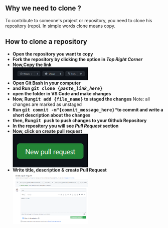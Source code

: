 <h2>Why we need to clone ?</h2>
<p>To contribute to someone's project or repository, you need to clone his repository (repo). In simple words clone means copy.</p>

<h2>How to clone a repository</h2>
<ul>
  <li><b>Open the repository you want to copy</b></li>
  <li><b>Fork the repository by clicking the option in <i>Top Right Corner</i></b></li>
  <li><b>Now,Copy the link</b></li>
  <img width="50%" align="center" src="../Images/Fork.png">
  <li><b>Open Git Bash in your computer</b></li>
  <li><b>and Run <kbd>git clone {<i>paste_link_here</i>}</kbd></b></li>
  <li><b>open the folder in VS Code and make changes</b></li>
  <li><b>Now, Run<kbd>git add {file_name}</kbd> to staged the changes</b> Note: all changes are marked as unstaged</li>
  <li><b>Run <kbd>git commit -m"{commit_message_here}"</kbd>to commit and write a short description about the changes</b></li>
  <li><b>then, Run<kbd>git push</kbd> to push changes to your Github Repository</b></li>
  <li><b>In the repository you will see <i>Pull Request</i> section</b></li>
  <li><b>Now, click on create pull request</b></li>
  <img width="50%" align="center" src="../Images/PRbutton.png">
  <li><b>Write title, description & create Pull Request</b></li>
  <img width="50%" align="center" src="../Images/PR.png">
</ul>
